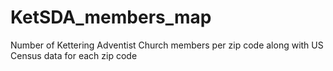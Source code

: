 # KetSDA_members_map
Number of Kettering Adventist Church members per zip code along with US Census data for each zip code
